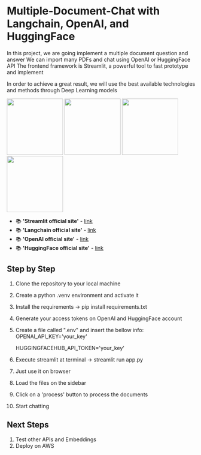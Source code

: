 # Multiple-Document-Chat with Langchain, OpenAI, and HuggingFace

In this project, we are going implement a multiple document question and answer
We can import many PDFs and chat using OpenAI or HuggingFace API
The frontend framework is Streamlit, a powerful tool to fast prototype and implement 

In order to achieve a great result, we will use the best available technologies and methods through Deep Learning models

<p float="left"> 
<img src="https://i.ibb.co/Cnwdrtv/streamlit.png" width="150">
<img src="https://i.ibb.co/8d1RMy2/langchain.png" width="150">
<img src="https://i.ibb.co/FmyKpc4/openai.png" width="150">
<img src="https://i.ibb.co/gg2Lz5z/huggingface.png" width="150">  
</p>

- 📚 **'Streamlit official site'** - [link](https://streamlit.io/)
- 📚 **'Langchain official site'** - [link](https://python.langchain.com/docs/get_started/introduction)
- 📚 **'OpenAI official site'** - [link](https://chat.openai.com/)
- 📚 **'HuggingFace official site'** - [link](https://huggingface.co/settings/tokens)
  
## Step by Step
1. Clone the repository to your local machine
2. Create a python .venv environment and activate it
3. Install the requirements -> pip install requirements.txt
4. Generate your access tokens on OpenAI and HuggingFace account
5. Create a file called ".env" and insert the bellow info:
   OPENAI_API_KEY='your_key'
      
   HUGGINGFACEHUB_API_TOKEN='your_key'

6. Execute streamlit at terminal -> streamlit run app.py
7. Just use it on browser
8. Load the files on the sidebar
9. Click on a 'process' button to process the documents
10. Start chatting   

## Next Steps
1. Test other APIs and Embeddings
2. Deploy on AWS

